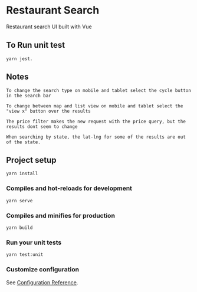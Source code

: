 # Restaurant Search
Restaurant search UI built with Vue

## To Run unit test
```
yarn jest.
```

## Notes
```
To change the search type on mobile and tablet select the cycle button in the search bar 
```

```
To change between map and list view on mobile and tablet select the "view x" button over the results
```

```
The price filter makes the new request with the price query, but the results dont seem to change
```

```
When searching by state, the lat-lng for some of the results are out of the state. 
```



## Project setup
```
yarn install
```

### Compiles and hot-reloads for development
```
yarn serve
```

### Compiles and minifies for production
```
yarn build
```

### Run your unit tests
```
yarn test:unit
```


### Customize configuration
See [Configuration Reference](https://cli.vuejs.org/config/).

